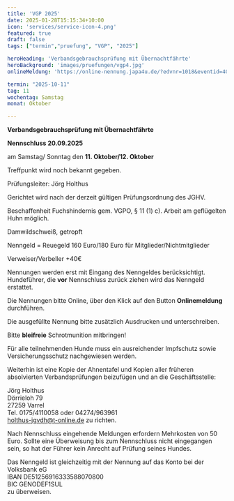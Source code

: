 ```yaml
---
title: 'VGP 2025'
date: 2025-01-28T15:15:34+10:00
icon: 'services/service-icon-4.png'
featured: true
draft: false
tags: ["termin","pruefung", "VGP", "2025"]

heroHeading: 'Verbandsgebrauchsprüfung mit Übernachtfährte'
heroBackground: 'images/pruefungen/vgp4.jpg'
onlineMeldung: 'https://online-nennung.japa4u.de/?edvnr=1018&eventid=405'

termin: "2025-10-11"
tag: 11
wochentag: Samstag
monat: Oktober

---
```



**Verbandsgebrauchsprüfung mit Übernachtfährte**

**Nennschluss 20.09.2025**

am Samstag/ Sonntag den **11. Oktober/12. Oktober**

Treffpunkt wird noch bekannt gegeben.  

Prüfungsleiter: Jörg Holthus

Gerichtet wird nach der derzeit gültigen Prüfungsordnung des JGHV.

Beschaffenheit Fuchshindernis gem. VGPO, § 11 (1) c). Arbeit am geflügelten Huhn möglich.

Damwildschweiß, getropft

Nenngeld = Reuegeld 160 Euro/180 Euro für Mitglieder/Nichtmitglieder  

Verweiser/Verbeller +40€

Nennungen werden erst mit Eingang des Nenngeldes berücksichtigt. Hundeführer, die **vor** Nennschluss zurück ziehen wird das Nenngeld erstattet.

Die Nennungen bitte Online, über den Klick auf den Button **Onlinemeldung** durchführen.  

Die ausgefüllte Nennung bitte zusätzlich Ausdrucken und unterschreiben.

Bitte **bleifreie** Schrotmunition mitbringen!

Für alle teilnehmenden Hunde muss ein ausreichender Impfschutz sowie Versicherungsschutz nachgewiesen werden.

Weiterhin ist eine Kopie der Ahnentafel und Kopien aller früheren absolvierten Verbandsprüfungen beizufügen und an die Geschäftsstelle:  

Jörg Holthus  
Dörrieloh 79  
27259 Varrel  
Tel. 0175/4110058 oder 04274/963961  
holthus-jgvdh@t-online.de zu richten.  

Nach Nennschluss eingehende Meldungen erfordern Mehrkosten von 50 Euro. Sollte eine Überweisung bis zum Nennschluss nicht eingegangen sein, so hat der Führer kein Anrecht auf Prüfung seines Hundes.  

Das Nenngeld ist gleichzeitig mit der Nennung auf das Konto bei der Volksbank eG  
IBAN DE51256916333588070800  
BIC GENODEF1SUL  
zu überweisen.  
